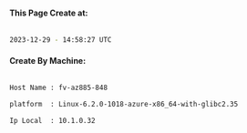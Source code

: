 
   
#### This Page Create at:

```bash

2023-12-29 - 14:58:27 UTC

```

#### Create By Machine:

```bash

Host Name : fv-az885-848

platform  : Linux-6.2.0-1018-azure-x86_64-with-glibc2.35

Ip Local  : 10.1.0.32

```

